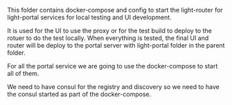 This folder contains docker-compose and config to start the light-router for light-portal services for local testing and UI development.

It is used for the UI to use the proxy or for the test build to deploy to the rotuer to do the test locally. When everything is tested, the final UI and router will be deploy to the portal server with light-portal folder in the parent folder.

For all the portal service we are going to use the docker-compose to start all of them.

We need to have consul for the registry and discovery so we need to have the consul started as part of the docker-compose.
